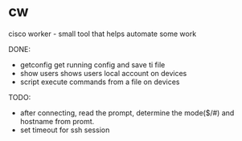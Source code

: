 # cw
cisco worker - small tool that helps automate some work

DONE:
- getconfig get running config and save ti file
- show users shows users local account on devices
- script execute commands from a file on devices


TODO:
- after connecting, read the prompt, determine the mode($/#) and hostname from promt.
- set timeout for ssh session


